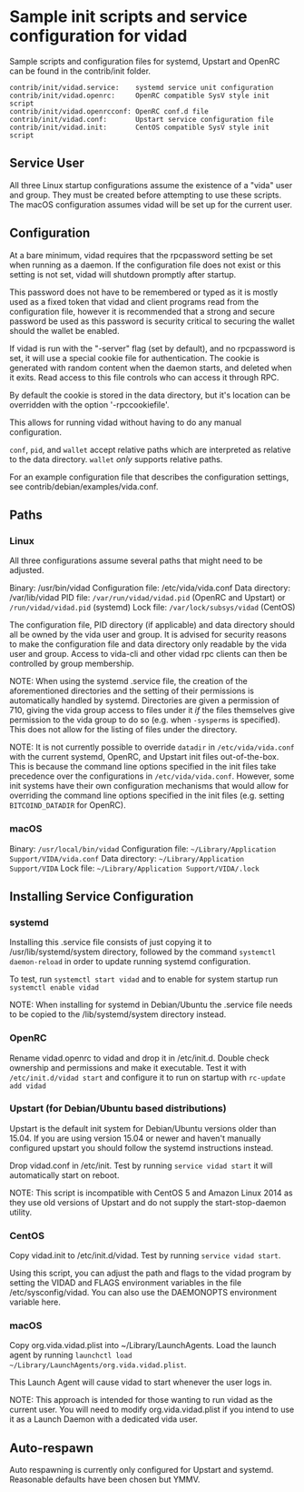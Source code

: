 Sample init scripts and service configuration for vidad
==========================================================

Sample scripts and configuration files for systemd, Upstart and OpenRC
can be found in the contrib/init folder.

    contrib/init/vidad.service:    systemd service unit configuration
    contrib/init/vidad.openrc:     OpenRC compatible SysV style init script
    contrib/init/vidad.openrcconf: OpenRC conf.d file
    contrib/init/vidad.conf:       Upstart service configuration file
    contrib/init/vidad.init:       CentOS compatible SysV style init script

Service User
---------------------------------

All three Linux startup configurations assume the existence of a "vida" user
and group.  They must be created before attempting to use these scripts.
The macOS configuration assumes vidad will be set up for the current user.

Configuration
---------------------------------

At a bare minimum, vidad requires that the rpcpassword setting be set
when running as a daemon.  If the configuration file does not exist or this
setting is not set, vidad will shutdown promptly after startup.

This password does not have to be remembered or typed as it is mostly used
as a fixed token that vidad and client programs read from the configuration
file, however it is recommended that a strong and secure password be used
as this password is security critical to securing the wallet should the
wallet be enabled.

If vidad is run with the "-server" flag (set by default), and no rpcpassword is set,
it will use a special cookie file for authentication. The cookie is generated with random
content when the daemon starts, and deleted when it exits. Read access to this file
controls who can access it through RPC.

By default the cookie is stored in the data directory, but it's location can be overridden
with the option '-rpccookiefile'.

This allows for running vidad without having to do any manual configuration.

`conf`, `pid`, and `wallet` accept relative paths which are interpreted as
relative to the data directory. `wallet` *only* supports relative paths.

For an example configuration file that describes the configuration settings,
see contrib/debian/examples/vida.conf.

Paths
---------------------------------

### Linux

All three configurations assume several paths that might need to be adjusted.

Binary:              /usr/bin/vidad
Configuration file:  /etc/vida/vida.conf
Data directory:      /var/lib/vidad
PID file:            `/var/run/vidad/vidad.pid` (OpenRC and Upstart) or `/run/vidad/vidad.pid` (systemd)
Lock file:           `/var/lock/subsys/vidad` (CentOS)

The configuration file, PID directory (if applicable) and data directory
should all be owned by the vida user and group.  It is advised for security
reasons to make the configuration file and data directory only readable by the
vida user and group.  Access to vida-cli and other vidad rpc clients
can then be controlled by group membership.

NOTE: When using the systemd .service file, the creation of the aforementioned
directories and the setting of their permissions is automatically handled by
systemd. Directories are given a permission of 710, giving the vida group
access to files under it _if_ the files themselves give permission to the
vida group to do so (e.g. when `-sysperms` is specified). This does not allow
for the listing of files under the directory.

NOTE: It is not currently possible to override `datadir` in
`/etc/vida/vida.conf` with the current systemd, OpenRC, and Upstart init
files out-of-the-box. This is because the command line options specified in the
init files take precedence over the configurations in
`/etc/vida/vida.conf`. However, some init systems have their own
configuration mechanisms that would allow for overriding the command line
options specified in the init files (e.g. setting `BITCOIND_DATADIR` for
OpenRC).

### macOS

Binary:              `/usr/local/bin/vidad`
Configuration file:  `~/Library/Application Support/VIDA/vida.conf`
Data directory:      `~/Library/Application Support/VIDA`
Lock file:           `~/Library/Application Support/VIDA/.lock`

Installing Service Configuration
-----------------------------------

### systemd

Installing this .service file consists of just copying it to
/usr/lib/systemd/system directory, followed by the command
`systemctl daemon-reload` in order to update running systemd configuration.

To test, run `systemctl start vidad` and to enable for system startup run
`systemctl enable vidad`

NOTE: When installing for systemd in Debian/Ubuntu the .service file needs to be copied to the /lib/systemd/system directory instead.

### OpenRC

Rename vidad.openrc to vidad and drop it in /etc/init.d.  Double
check ownership and permissions and make it executable.  Test it with
`/etc/init.d/vidad start` and configure it to run on startup with
`rc-update add vidad`

### Upstart (for Debian/Ubuntu based distributions)

Upstart is the default init system for Debian/Ubuntu versions older than 15.04. If you are using version 15.04 or newer and haven't manually configured upstart you should follow the systemd instructions instead.

Drop vidad.conf in /etc/init.  Test by running `service vidad start`
it will automatically start on reboot.

NOTE: This script is incompatible with CentOS 5 and Amazon Linux 2014 as they
use old versions of Upstart and do not supply the start-stop-daemon utility.

### CentOS

Copy vidad.init to /etc/init.d/vidad. Test by running `service vidad start`.

Using this script, you can adjust the path and flags to the vidad program by
setting the VIDAD and FLAGS environment variables in the file
/etc/sysconfig/vidad. You can also use the DAEMONOPTS environment variable here.

### macOS

Copy org.vida.vidad.plist into ~/Library/LaunchAgents. Load the launch agent by
running `launchctl load ~/Library/LaunchAgents/org.vida.vidad.plist`.

This Launch Agent will cause vidad to start whenever the user logs in.

NOTE: This approach is intended for those wanting to run vidad as the current user.
You will need to modify org.vida.vidad.plist if you intend to use it as a
Launch Daemon with a dedicated vida user.

Auto-respawn
-----------------------------------

Auto respawning is currently only configured for Upstart and systemd.
Reasonable defaults have been chosen but YMMV.
